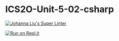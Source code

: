 # ICS2O-Unit-5-02-csharp

[![Johanna Liu's Super Linter](https://github.com/Johanna-liu16/ICS2O-Unit-5-02-csharp/workflows/Johanna%20Liu's%20Super%20Linter/badge.svg)](https://github.com/Johanna-liu16/ICS2O-Unit-5-02-csharp/actions)

[![Run on Repl.it](https://repl.it/badge/github/Johanna-liu16/ICS2O-Unit-5-02-csharp)](https://repl.it/github/Johanna-liu16/ICS2O-Unit-5-02-csharp)

